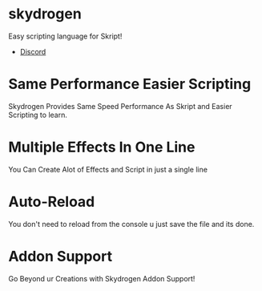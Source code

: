 # skydrogen
Easy scripting language for Skript!

* [Discord](https://discord.gg/GV3J8HvVCn)

# Same Performance Easier Scripting
Skydrogen Provides Same Speed Performance As Skript and Easier Scripting to learn.

# Multiple Effects In One Line

You Can Create Alot of Effects and Script in just a single line

# Auto-Reload

You don't need to reload from the console u just save the file and its done.

# Addon Support

Go Beyond ur Creations with Skydrogen Addon Support!
